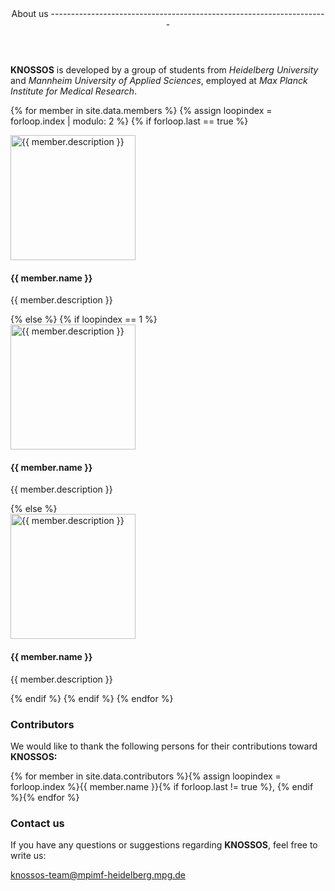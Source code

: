 <header class="major">
About us<span class="__icon"><i class="fa fa-users"></i></span>
---------------------------------------------------------------------
</header>

**KNOSSOS** is developed by a group of students from *Heidelberg University* and *Mannheim University of Applied Sciences*, employed at *Max Planck Institute for Medical Research*.

{% for member in site.data.members %}
{% assign loopindex = forloop.index | modulo: 2 %}
{% if forloop.last == true %}
<div class="row -text-center">
<div class="row__col member-image">
<img class="-circle" src="{{ site.baseurl }}images/team/{{ member.picture }}" alt="{{ member.description }}" width="200" height="200">
<h4>{{ member.name }}</h4>
<p>{{ member.description }}</p>
</div>
<div class="row__col member-image">
</div>
</div>
{% else %}
{% if loopindex == 1 %}
<div class="row -text-center">
<div class="row__col member-image">
<img class="-circle" src="{{ site.baseurl }}images/team/{{ member.picture }}" alt="{{ member.description }}" width="200" height="200">
<h4>{{ member.name }}</h4>
<p>{{ member.description }}</p>
</div>
{% else %}
<div class="row__col member-image">
<img class="-circle" src="{{ site.baseurl }}images/team/{{ member.picture }}" alt="{{ member.description }}" width="200" height="200">
<h4>{{ member.name }}</h4>
<p>{{ member.description }}</p>
</div>
</div>
{% endif %}
{% endif %}
{% endfor %}

### Contributors

We would like to thank the following persons for their contributions toward **KNOSSOS:**

{% for member in site.data.contributors %}{% assign loopindex = forloop.index %}{{ member.name }}{% if forloop.last != true %}, {% endif %}{% endfor %}


### Contact us

If you have any questions or suggestions regarding **KNOSSOS**, feel free to write us:

<a href="mailto:knossos-team@mpimf-heidelberg.mpg.de" class="button button--small"><i class="fa fa-envelope"></i> knossos-team@mpimf-heidelberg.mpg.de</a>
